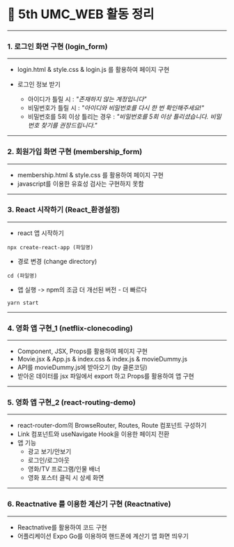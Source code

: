 # :pencil: 5th UMC_WEB 활동 정리
---
### 1. 로그인 화면 구현 (login_form)
---
- login.html & style.css & login.js 를 활용하여 페이지 구현
- 로그인 정보 받기

  - 아이디가 틀릴 시 : *"존재하지 않는 계정입니다"*
  - 비밀번호가 틀릴 시 : *"아이디와 비밀번호를 다시 한 번 확인해주세요!"*
  - 비밀번호를 5회 이상 틀리는 경우 : *"비밀번호를 5회 이상 틀리셨습니다. 비밀번호 찾기를 권장드립니다."*
 
---
### 2. 회원가입 화면 구현 (membership_form)
---
- membership.html & style.css 를 활용하여 페이지 구현
- javascript를 이용한 유효성 검사는 구현하지 못함

---
### 3. React 시작하기 (React_환경설정)
---
- react 앱 시작하기
```
npx create-react-app (파일명)
```
- 경로 변경 (change directory)
```
cd (파일명)
```
- 앱 실행 -> npm의 조금 더 개선된 버전 - 더 빠르다
```
yarn start
```

---
### 4. 영화 앱 구현_1 (netflix-clonecoding)
---
- Component, JSX, Props를 활용하여 페이지 구현
- Movie.jsx & App.js & index.css & index.js & movieDummy.js
- API를 movieDummy.js에 받아오기 (by 클론코딩)
- 받아온 데이터를 jsx 파일에서 export 하고 Props를 활용하여 앱 구현

--- 
### 5. 영화 앱 구현_2 (react-routing-demo)
---
- react-router-dom의 BrowseRouter, Routes, Route 컴포넌트 구성하기
- Link 컴포넌트와 useNavigate Hook을 이용한 페이지 전환
- 앱 기능
  - 광고 보기/안보기
  - 로그인/로그아웃
  - 영화/TV 프로그램/인물 배너
  - 영화 포스터 클릭 시 상세 화면

--- 
### 6. Reactnative 를 이용한 계산기 구현 (Reactnative)
---
- Reactnative를 활용하여 코드 구현
- 어플리케이션 Expo Go를 이용하여 핸드폰에 계산기 앱 화면 띄우기

